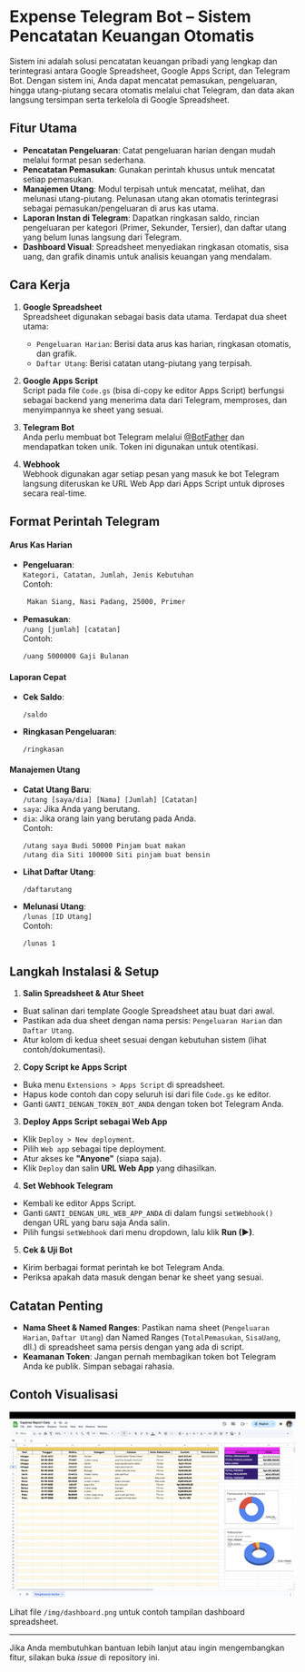 # Expense Telegram Bot – Sistem Pencatatan Keuangan Otomatis

Sistem ini adalah solusi pencatatan keuangan pribadi yang lengkap dan terintegrasi antara Google Spreadsheet, Google Apps Script, dan Telegram Bot. Dengan sistem ini, Anda dapat mencatat pemasukan, pengeluaran, hingga utang-piutang secara otomatis melalui chat Telegram, dan data akan langsung tersimpan serta terkelola di Google Spreadsheet.

## Fitur Utama

- **Pencatatan Pengeluaran**: Catat pengeluaran harian dengan mudah melalui format pesan sederhana.
- **Pencatatan Pemasukan**: Gunakan perintah khusus untuk mencatat setiap pemasukan.
- **Manajemen Utang**: Modul terpisah untuk mencatat, melihat, dan melunasi utang-piutang. Pelunasan utang akan otomatis terintegrasi sebagai pemasukan/pengeluaran di arus kas utama.
- **Laporan Instan di Telegram**: Dapatkan ringkasan saldo, rincian pengeluaran per kategori (Primer, Sekunder, Tersier), dan daftar utang yang belum lunas langsung dari Telegram.
- **Dashboard Visual**: Spreadsheet menyediakan ringkasan otomatis, sisa uang, dan grafik dinamis untuk analisis keuangan yang mendalam.

## Cara Kerja

1.  **Google Spreadsheet**  
    Spreadsheet digunakan sebagai basis data utama. Terdapat dua sheet utama:

    - `Pengeluaran Harian`: Berisi data arus kas harian, ringkasan otomatis, dan grafik.
    - `Daftar Utang`: Berisi catatan utang-piutang yang terpisah.

2.  **Google Apps Script**  
    Script pada file `Code.gs` (bisa di-copy ke editor Apps Script) berfungsi sebagai backend yang menerima data dari Telegram, memproses, dan menyimpannya ke sheet yang sesuai.

3.  **Telegram Bot**  
    Anda perlu membuat bot Telegram melalui [@BotFather](https://t.me/BotFather) dan mendapatkan token unik. Token ini digunakan untuk otentikasi.

4.  **Webhook**  
    Webhook digunakan agar setiap pesan yang masuk ke bot Telegram langsung diteruskan ke URL Web App dari Apps Script untuk diproses secara real-time.

## Format Perintah Telegram

#### Arus Kas Harian

- **Pengeluaran**:  
  `Kategori, Catatan, Jumlah, Jenis Kebutuhan`  
  Contoh:

  ```bash
   Makan Siang, Nasi Padang, 25000, Primer
  ```

- **Pemasukan**:  
  `/uang [jumlah] [catatan]`  
  Contoh:
  ```bash
  /uang 5000000 Gaji Bulanan
  ```

#### Laporan Cepat

- **Cek Saldo**:

  ```
  /saldo
  ```

- **Ringkasan Pengeluaran**:
  ```
  /ringkasan
  ```

#### Manajemen Utang

- **Catat Utang Baru**:  
  `/utang [saya/dia] [Nama] [Jumlah] [Catatan]`
- `saya`: Jika Anda yang berutang.
- `dia`: Jika orang lain yang berutang pada Anda.  
  Contoh:
  ```
  /utang saya Budi 50000 Pinjam buat makan
  /utang dia Siti 100000 Siti pinjam buat bensin
  ```
- **Lihat Daftar Utang**:
  ```
  /daftarutang
  ```
- **Melunasi Utang**:  
  `/lunas [ID Utang]`  
  Contoh:
  ```
  /lunas 1
  ```

## Langkah Instalasi & Setup

1.  **Salin Spreadsheet & Atur Sheet**

- Buat salinan dari template Google Spreadsheet atau buat dari awal.
- Pastikan ada dua sheet dengan nama persis: `Pengeluaran Harian` dan `Daftar Utang`.
- Atur kolom di kedua sheet sesuai dengan kebutuhan sistem (lihat contoh/dokumentasi).

2.  **Copy Script ke Apps Script**

- Buka menu `Extensions > Apps Script` di spreadsheet.
- Hapus kode contoh dan copy seluruh isi dari file `Code.gs` ke editor.
- Ganti `GANTI_DENGAN_TOKEN_BOT_ANDA` dengan token bot Telegram Anda.

3.  **Deploy Apps Script sebagai Web App**

- Klik `Deploy > New deployment`.
- Pilih `Web app` sebagai tipe deployment.
- Atur akses ke **"Anyone"** (siapa saja).
- Klik `Deploy` dan salin **URL Web App** yang dihasilkan.

4.  **Set Webhook Telegram**

- Kembali ke editor Apps Script.
- Ganti `GANTI_DENGAN_URL_WEB_APP_ANDA` di dalam fungsi `setWebhook()` dengan URL yang baru saja Anda salin.
- Pilih fungsi `setWebhook` dari menu dropdown, lalu klik **Run (►)**.

5.  **Cek & Uji Bot**

- Kirim berbagai format perintah ke bot Telegram Anda.
- Periksa apakah data masuk dengan benar ke sheet yang sesuai.

## Catatan Penting

- **Nama Sheet & Named Ranges**: Pastikan nama sheet (`Pengeluaran Harian`, `Daftar Utang`) dan Named Ranges (`TotalPemasukan`, `SisaUang`, dll.) di spreadsheet sama persis dengan yang ada di script.
- **Keamanan Token**: Jangan pernah membagikan token bot Telegram Anda ke publik. Simpan sebagai rahasia.

## Contoh Visualisasi

![tampilan-dashboard](/img/dashboard.png)

Lihat file `/img/dashboard.png` untuk contoh tampilan dashboard spreadsheet.

---

Jika Anda membutuhkan bantuan lebih lanjut atau ingin mengembangkan fitur, silakan buka _issue_ di repository ini.
